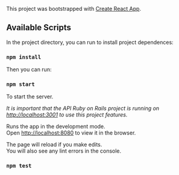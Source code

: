 This project was bootstrapped with [Create React App](https://github.com/facebook/create-react-app).

## Available Scripts

In the project directory, you can run to install project dependences:

### `npm install`

Then you can run:

### `npm start`

To start the server.

*It is important that the API Ruby on Rails project is running on [http://localhost:3001](http://localhost:3001) to use this project features.*<br>

Runs the app in the development mode.<br>
Open [http://localhost:8080](http://localhost:8080) to view it in the browser.

The page will reload if you make edits.<br>
You will also see any lint errors in the console.

### `npm test`